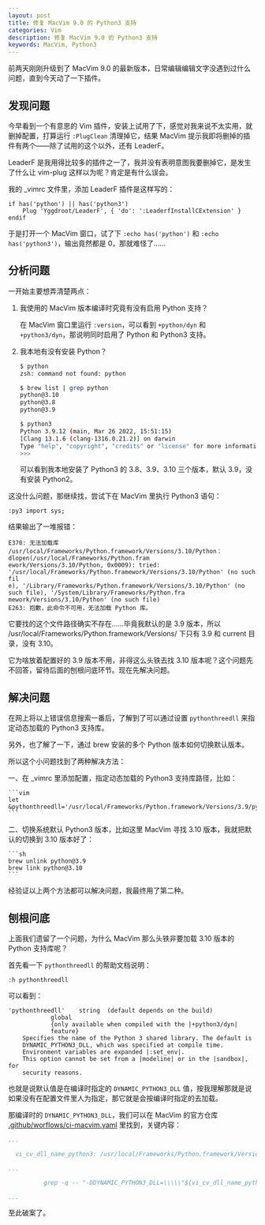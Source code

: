 ```yaml
---
layout: post
title: 修复 MacVim 9.0 的 Python3 支持
categories: Vim
description: 修复 MacVim 9.0 的 Python3 支持
keywords: MacVim, Python3
---
```


前两天刚刚升级到了 MacVim 9.0 的最新版本，日常编辑编辑文字没遇到过什么问题，直到今天动了一下插件。

## 发现问题

今早看到一个有意思的 Vim 插件，安装上试用了下，感觉对我来说不太实用，就删掉配置，打算运行 `:PlugClean` 清理掉它，结果 MacVim 提示我即将删掉的插件有两个——除了试用的这个以外，还有 LeaderF。

LeaderF 是我用得比较多的插件之一了，我并没有表明意图我要删掉它，是发生了什么让 vim-plug 这样以为呢？肯定是有什么误会。

我的 _vimrc 文件里，添加 LeaderF 插件是这样写的：

```
if has('python') || has('python3')
    Plug 'Yggdroot/LeaderF', { 'do': ':LeaderfInstallCExtension' }
endif
```

于是打开一个 MacVim 窗口，试了下 `:echo has('python')` 和 `:echo has('python3')`，输出竟然都是 0，那就难怪了……

## 分析问题

一开始主要想弄清楚两点：

1. 我使用的 MacVim 版本编译时究竟有没有启用 Python 支持？

    在 MacVim 窗口里运行 `:version`，可以看到 `+python/dyn` 和 `+python3/dyn`，那说明同时启用了 Python 和 Python3 支持。

2. 我本地有没有安装 Python？

    ```sh
    $ python
    zsh: command not found: python

    $ brew list | grep python
    python@3.10
    python@3.8
    python@3.9

    $ python3
    Python 3.9.12 (main, Mar 26 2022, 15:51:15)
    [Clang 13.1.6 (clang-1316.0.21.2)] on darwin
    Type "help", "copyright", "credits" or "license" for more information.
    >>>
    ```

    可以看到我本地安装了 Python3 的 3.8、3.9、3.10 三个版本，默认 3.9，没有安装 Python2。

这没什么问题，那继续找，尝试下在 MacVim 里执行 Python3 语句：

```
:py3 import sys;
```

结果输出了一堆报错：

```
E370: 无法加载库 /usr/local/Frameworks/Python.framework/Versions/3.10/Python：dlopen(/usr/local/Frameworks/Python.fram
ework/Versions/3.10/Python, 0x0009): tried: '/usr/local/Frameworks/Python.framework/Versions/3.10/Python' (no such fil
e), '/Library/Frameworks/Python.framework/Versions/3.10/Python' (no such file), '/System/Library/Frameworks/Python.fra
mework/Versions/3.10/Python' (no such file)
E263: 抱歉，此命令不可用，无法加载 Python 库。
```

它要找的这个文件路径确实不存在……毕竟我默认的是 3.9 版本，所以  /usr/local/Frameworks/Python.framework/Versions/ 下只有 3.9 和 current 目录，没有 3.10。

它为啥放着配置好的 3.9 版本不用，非得这么头铁去找 3.10 版本呢？这个问题先不回答，留待后面的刨根问底环节。现在先解决问题。

## 解决问题

在网上将以上错误信息搜索一番后，了解到了可以通过设置 `pythonthreedll` 来指定动态加载的 Python3 支持库。

另外，也了解了一下，通过 brew 安装的多个 Python 版本如何切换默认版本。

所以这个小问题找到了两种解决方法：

一、在 _vimrc 里添加配置，指定动态加载的 Python3 支持库路径，比如：

    ```vim
    let &pythonthreedll='/usr/local/Frameworks/Python.framework/Versions/3.9/python'
    ```

二、切换系统默认 Python3 版本，比如这里 MacVim 寻找 3.10 版本，我就把默认的切换到 3.10 版本好了：

    ```sh
    brew unlink python@3.9
    brew link python@3.10
    ```

经验证以上两个方法都可以解决问题，我最终用了第二种。

## 刨根问底

上面我们遗留了一个问题，为什么 MacVim 那么头铁非要加载 3.10 版本的 Python 支持库呢？

首先看一下 `pythonthreedll` 的帮助文档说明：

```
:h pythonthreedll
```

可以看到：

```
'pythonthreedll'	string	(default depends on the build)
			global
			{only available when compiled with the |+python3/dyn|
			feature}
	Specifies the name of the Python 3 shared library. The default is
	DYNAMIC_PYTHON3_DLL, which was specified at compile time.
	Environment variables are expanded |:set_env|.
	This option cannot be set from a |modeline| or in the |sandbox|, for
	security reasons.
```

也就是说默认值是在编译时指定的 `DYNAMIC_PYTHON3_DLL` 值，按我理解那就是说如果没有在配置文件里人为指定，那它就是会按编译时指定的去加载。

那编译时的 `DYNAMIC_PYTHON3_DLL`，我们可以在 MacVim 的官方仓库 [.github/worflows/ci-macvim.yaml](https://github.com/macvim-dev/macvim/blob/master/.github/workflows/ci-macvim.yaml) 里找到，关键内容：

```yaml
...

  vi_cv_dll_name_python3: /usr/local/Frameworks/Python.framework/Versions/3.10/Python # Make sure to keep src/MacVim/vimrc synced with the Python version here for the Python DLL detection logic.

...

          grep -q -- "-DDYNAMIC_PYTHON3_DLL=\\\\\"${vi_cv_dll_name_python3}\\\\\"" src/auto/config.mk

...
```

至此破案了。
